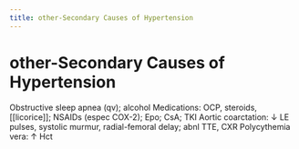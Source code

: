 ```yaml
---
title: other-Secondary Causes of Hypertension
---
```

# other-Secondary Causes of Hypertension

Obstructive sleep apnea (qv); alcohol
Medications: OCP, steroids, [[licorice]]; NSAIDs (espec COX-2); Epo; CsA; TKI
Aortic coarctation: ↓ LE pulses, systolic murmur, radial-femoral delay; abnl TTE, CXR
Polycythemia vera: ↑ Hct
